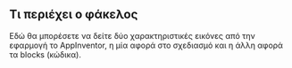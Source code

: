 ## Τι περιέχει ο φάκελος
Εδώ θα μπορέσετε να δείτε δύο χαρακτηριστικές εικόνες από την εφαρμογή το AppInventor, η μία αφορά στο σχεδιασμό και η άλλη αφορά τα blocks (κώδικα).
